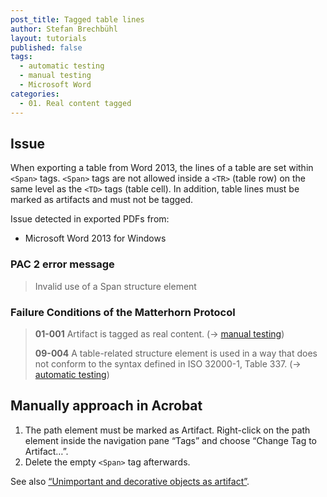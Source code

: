 ```yaml
---
post_title: Tagged table lines
author: Stefan Brechbühl
layout: tutorials
published: false
tags:
  - automatic testing
  - manual testing
  - Microsoft Word
categories:
  - 01. Real content tagged
---
```

## Issue

When exporting a table from Word 2013, the lines of a table are set within `<Span>` tags. `<Span>` tags are not allowed inside a `<TR>` (table row) on the same level as the `<TD>` tags (table cell). In addition, table lines must be marked as artifacts and must not be tagged.

Issue detected in exported PDFs from:

*   Microsoft Word 2013 for Windows

### PAC 2 error message

> Invalid use of a Span structure element

### Failure Conditions of the Matterhorn Protocol

> **01-001** Artifact is tagged as real content. (→ [manual testing][1])
> 
> **09-004** A table-related structure element is used in a way that does not conform to the syntax defined in ISO 32000-1, Table 337. (→ [automatic testing][2])

## Manually approach in Acrobat

1. The path element must be marked as Artifact. Right-click on the path element inside the navigation pane “Tags” and choose “Change Tag to Artifact…”.
2. Delete the empty `<Span>` tag afterwards.

See also [“Unimportant and decorative objects as artifact”](https://accessible-pdf.info/en/basics/unimportant-and-decorative-objects-as-artifact/).

 [1]: https://accessible-pdf.info/en/glossary/#manual-testing
 [2]: https://accessible-pdf.info/en/glossary/#automatic-testing
 